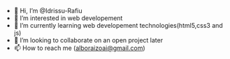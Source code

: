 - 👋 Hi, I’m @Idrissu-Rafiu
- 👀 I’m interested in web developement
- 🌱 I’m currently learning web developement technologies(html5,css3 and js)
- 💞️ I’m looking to collaborate on an open project later
- 📫 How to reach me (alboraizoai@gmail.com)

<!---
Idrissu-Rafiu/Idrissu-Rafiu is a ✨ special ✨ repository because its `README.md` (this file) appears on your GitHub profile.
You can click the Preview link to take a look at your changes.
--->
